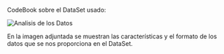CodeBook sobre el DataSet usado:

![Analisis de los Datos](https://github.com/rober12/CognitiveSystems-ProjectDevelopment/blob/master/Data/Screenshot%202018-11-27%20at%2018.03.04.png)

En la imagen adjuntada se muestran las características y el formato de los datos que se nos proporciona en el DataSet.
